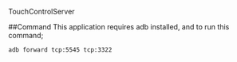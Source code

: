 TouchControlServer

##Command
This application requires adb installed, and to run this command;
```bash
adb forward tcp:5545 tcp:3322
```